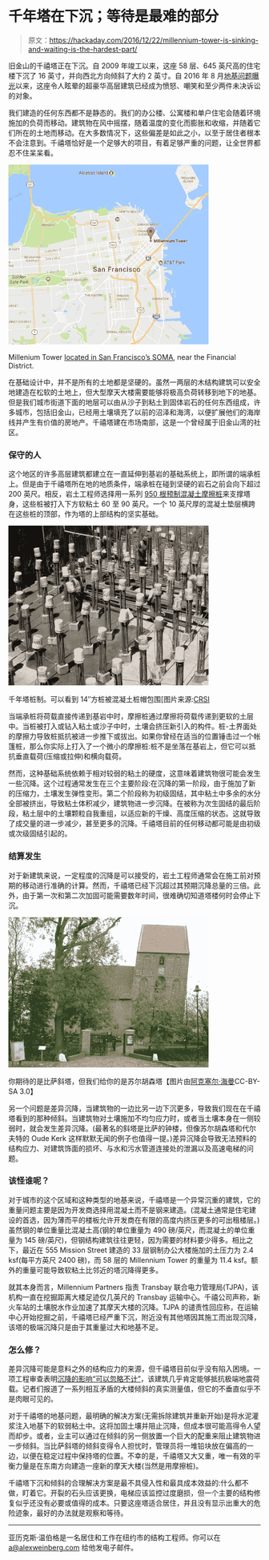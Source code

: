 # 千年塔在下沉；等待是最难的部分

> 原文：<https://hackaday.com/2016/12/22/millennium-tower-is-sinking-and-waiting-is-the-hardest-part/>

旧金山的千禧塔正在下沉。自 2009 年竣工以来，这座 58 层、645 英尺高的住宅楼下沉了 16 英寸，并向西北方向倾斜了大约 2 英寸。自 2016 年 8 月[地基问题曝光](http://www.sfchronicle.com/bayarea/article/SF-s-landmark-tower-for-rich-and-famous-is-8896563.php)以来，这座令人眩晕的超豪华高层建筑已经成为愤怒、嘲笑和至少两件未决诉讼的对象。

我们建造的任何东西都不是静态的。我们的办公楼、公寓楼和单户住宅会随着环境施加的负荷而移动。建筑物在风中摇摆，随着温度的变化而膨胀和收缩，并随着它们所在的土地而移动。在大多数情况下，这些偏差是如此之小，以至于居住者根本不会注意到。千禧塔恰好是一个足够大的项目，有着足够严重的问题，让全世界都忍不住呆呆看。

![Millenium Tower located in San Francisco's SOMA, near the Financial District](img/8132c4e1666149b6a67ffdcdbe341a53.png)

Millenium Tower [located in San Francisco’s SOMA](https://www.google.com/maps/place/Millennium+Tower,+301+Mission+St,+San+Francisco,+CA+94105/@37.778068,-122.4690623,12.55z/data=!4m5!3m4!1s0x808580636463f245:0x20d6668bc0ccf55a!8m2!3d37.7903824!4d-122.3961531), near the Financial District.

在基础设计中，并不是所有的土地都是坚硬的。虽然一两层的木结构建筑可以安全地建造在松软的土地上，但大型摩天大楼需要能够将极高负荷转移到地下的地基。但是我们城市街道下面的地层可以由从沙子到粘土到固体岩石的任何东西组成，许多城市，包括旧金山，已经用土壤填充了以前的沼泽和海湾，以便扩展他们的海岸线并产生有价值的房地产。千禧塔建在市场南部，这是一个曾经属于旧金山湾的社区。

### 保守的人

这个地区的许多高层建筑都建立在一直延伸到基岩的基础系统上，即所谓的端承桩上。但是由于千禧塔所在地的地质条件，端承桩在碰到坚硬的岩石之前会向下超过 200 英尺。相反，岩土工程师选择用一系列 [950 根预制混凝土摩擦桩](https://www.crsi.org/projects-responsive/project.cfm?articleID=EA730AAD-B098-BE14-D580ED9B65747C55)来支撑塔身，这些桩被打入下方软粘土 60 至 90 英尺。一个 10 英尺厚的混凝土垫层横跨在这些桩的顶部，作为塔的上部结构的坚实基础。

![Millenium Tower pile system. 14" square piles can be seen surrounded by the concrete pile cap [Image Source: CRSI]](img/6643da8d1b69ed311a8c537b36e09c12.png)

千年塔桩制。可以看到 14″方桩被混凝土桩帽包围[图片来源:[CRSI](https://www.crsi.org/projects-responsive/project.cfm?articleID=EA730AAD-B098-BE14-D580ED9B65747C55)

当端承桩将荷载直接传递到基岩中时，摩擦桩通过摩擦将荷载传递到更软的土层中。当桩被打入或钻入粘土或沙子中时，土壤会挤压新引入的构件。桩-土界面处的摩擦力导致桩抵抗被进一步推下或拔出。如果你曾经在适当的位置锤击过一个帐篷桩，那么你实际上打入了一个微小的摩擦桩:桩不是坐落在基岩上，但它可以抵抗垂直载荷(压缩或拉伸)和横向载荷。

然而，这种基础系统依赖于相对较弱的粘土的硬度，这意味着建筑物很可能会发生一些沉降。这个过程通常发生在三个主要阶段:在沉降的第一阶段，由于施加了新的压缩力，土壤发生弹性变形。第二个阶段称为初级固结，其中粘土中多余的水分全部被挤出，导致粘土体积减少，建筑物进一步沉降。在被称为次生固结的最后阶段，粘土层中的土壤颗粒自我重组，以适应新的干燥、高度压缩的状态。这就导致了成交量的进一步减少，甚至更多的沉降。千禧塔目前的任何移动都可能是由初级或次级固结引起的。

### 结算发生

对于新建筑来说，一定程度的沉降是可以接受的，岩土工程师通常会在施工前对预期的移动进行准确的计算。然而，千禧塔已经下沉超过其预期沉降总量的三倍。此外，由于第一次和第二次加固可能需要数年时间，很难确切知道塔楼何时会停止下沉。

![You expected the Tower of Pisa but we give you the Tower of Suurhusen [image by Axel Heymann CC-BY-SA 3.0]](img/4ca032724f99b000fb1254d1bf12ed86.png)

你期待的是比萨斜塔，但我们给你的是苏尔胡森塔【图片由[阿克塞尔·海曼](//commons.wikimedia.org/w/index.php?curid=1126116)CC-BY-SA 3.0】

另一个问题是差异沉降，当建筑物的一边比另一边下沉更多，导致我们现在在千禧塔看到的那种倾斜。当建筑物对土壤施加不均匀应力时，或者当土壤本身在一侧较弱时，就会发生差异沉降。(最著名的斜塔是比萨的钟楼，但像苏尔胡森塔和代尔夫特的 Oude Kerk 这样默默无闻的例子也值得一提。)差异沉降会导致无法预料的结构应力、对建筑饰面的损坏、与水和污水管道连接处的泄漏以及高速电梯的问题。

### 该怪谁呢？

对于城市的这个区域和这种类型的地基来说，千禧塔是一个异常沉重的建筑，它的重量问题主要是因为开发商选择用混凝土而不是钢来建造。(混凝土通常是住宅建设的首选，因为薄而平的楼板允许开发商在有限的高度内挤压更多的可出租楼层。)虽然钢的单位重量比混凝土高(钢的单位重量为 490 磅/英尺，而混凝土的单位重量为 145 磅/英尺)，但钢结构建筑往往更轻，因为需要的材料要少得多。相比之下，最近在 555 Mission Street 建造的 33 层钢制办公大楼施加的土压力为 2.4 ksf(每平方英尺 2400 磅)，而 58 层的 Millennium Tower 的重量为 11.4 ksf。额外的重量可能导致软粘土比邻近的塔沉降得更多。

就其本身而言，Millennium Partners 指责 Transbay 联合电力管理局(TJPA)，该机构一直在挖掘距离大楼足迹仅几英尺的 Transbay 运输中心。千禧公司声称，新火车站的土壤脱水作业加速了其摩天大楼的沉降。TJPA 的谴责性回应称，在运输中心开始挖掘之前，千禧塔已经严重下沉，附近没有其他塔因其施工而出现沉降，该塔的极端沉降只是由于其重量过大和地基不足。

### 怎么修？

差异沉降可能是意料之外的结构应力的来源，但千禧塔目前似乎没有陷入困境。一项工程审查表明[沉降的影响“可以忽略不计”](http://www.sfgate.com/bayarea/article/Sinking-Millennium-Tower-can-survive-big-9683701.php)，该建筑几乎肯定能够抵抗极端地震荷载。记者们报道了一系列相互矛盾的大楼倾斜的真实测量值，但它的不垂直似乎不是肉眼可见的。

对于千禧塔的地基问题，最明确的解决方案(无需拆除建筑并重新开始)是将水泥灌浆注入地基下的软弱粘土中。这将加固土壤并阻止沉降，但成本很可能高得令人望而却步。或者，业主可以通过在倾斜的另一侧放置一个巨大的配重来阻止建筑物进一步倾斜。当比萨斜塔的倾斜变得令人担忧时，管理员将一堆铅块放在偏高的一边，以便在稳定过程中保持塔的位置。不幸的是，千禧塔又大又重，唯一有效的平衡力量是在东南方向建造一座新的摩天大楼(当然是用摩擦桩)。

千禧塔下沉和倾斜的合理解决方案是最不具侵入性和最具成本效益的:什么都不做，盯着它。开裂的石头应该更换，电梯应该监控过度磨损，但一个主要的结构修复似乎还没有必要或值得的成本。只要这座塔适合居住，并且没有显示出重大的危险迹象，最好的办法就是观察和等待。

* * *

亚历克斯·温伯格是一名居住和工作在纽约市的结构工程师。你可以在 a@alexweinberg.com 给他发电子邮件。